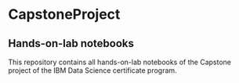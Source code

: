 # CapstoneProject

## Hands-on-lab notebooks

This repository contains all hands-on-lab notebooks of the Capstone project of the IBM Data Science certificate program.  
